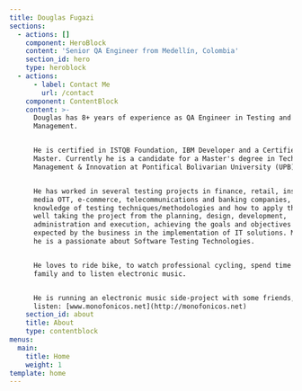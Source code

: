 ```yaml
---
title: Douglas Fugazi
sections:
  - actions: []
    component: HeroBlock
    content: 'Senior QA Engineer from Medellín, Colombia'
    section_id: hero
    type: heroblock
  - actions:
      - label: Contact Me
        url: /contact
    component: ContentBlock
    content: >-
      Douglas has 8+ years of experience as QA Engineer in Testing and Projects
      Management.  


      He is certified in ISTQB Foundation, IBM Developer and a Certified Scrum
      Master. Currently he is a candidate for a Master's degree in Technology
      Management & Innovation at Pontifical Bolivarian University (UPB). 


      He has worked in several testing projects in finance, retail, insurance,
      media OTT, e-commerce, telecommunications and banking companies, with
      knowledge of testing techniques/methodologies and how to apply them, as
      well taking the project from the planning, design, development,
      administration and execution, achieving the goals and objectives that are
      expected by the business in the implementation of IT solutions. Moreover,
      he is a passionate about Software Testing Technologies.


      He loves to ride bike, to watch professional cycling, spend time with his
      family and to listen electronic music. 


      He is running an electronic music side-project with some friends, take a
      listen: [www.monofonicos.net](http://monofonicos.net)
    section_id: about
    title: About
    type: contentblock
menus:
  main:
    title: Home
    weight: 1
template: home
---
```

